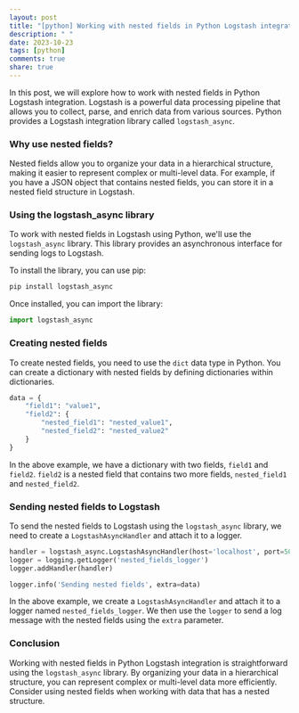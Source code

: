 ```yaml
---
layout: post
title: "[python] Working with nested fields in Python Logstash integration"
description: " "
date: 2023-10-23
tags: [python]
comments: true
share: true
---
```


In this post, we will explore how to work with nested fields in Python Logstash integration. Logstash is a powerful data processing pipeline that allows you to collect, parse, and enrich data from various sources. Python provides a Logstash integration library called `logstash_async`.

### Why use nested fields?

Nested fields allow you to organize your data in a hierarchical structure, making it easier to represent complex or multi-level data. For example, if you have a JSON object that contains nested fields, you can store it in a nested field structure in Logstash.

### Using the logstash_async library

To work with nested fields in Logstash using Python, we'll use the `logstash_async` library. This library provides an asynchronous interface for sending logs to Logstash.

To install the library, you can use pip:

```python
pip install logstash_async
```

Once installed, you can import the library:

```python
import logstash_async
```

### Creating nested fields

To create nested fields, you need to use the `dict` data type in Python. You can create a dictionary with nested fields by defining dictionaries within dictionaries.

```python
data = {
    "field1": "value1",
    "field2": {
        "nested_field1": "nested_value1",
        "nested_field2": "nested_value2"
    }
}
```

In the above example, we have a dictionary with two fields, `field1` and `field2`. `field2` is a nested field that contains two more fields, `nested_field1` and `nested_field2`.

### Sending nested fields to Logstash

To send the nested fields to Logstash using the `logstash_async` library, we need to create a `LogstashAsyncHandler` and attach it to a logger.

```python
handler = logstash_async.LogstashAsyncHandler(host='localhost', port=5000)
logger = logging.getLogger('nested_fields_logger')
logger.addHandler(handler)

logger.info('Sending nested fields', extra=data)
```

In the above example, we create a `LogstashAsyncHandler` and attach it to a logger named `nested_fields_logger`. We then use the `logger` to send a log message with the nested fields using the `extra` parameter.

### Conclusion

Working with nested fields in Python Logstash integration is straightforward using the `logstash_async` library. By organizing your data in a hierarchical structure, you can represent complex or multi-level data more efficiently. Consider using nested fields when working with data that has a nested structure.